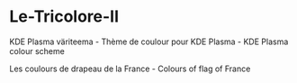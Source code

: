 # Le-Tricolore-II
KDE Plasma väriteema - Thème de coulour pour KDE Plasma - KDE Plasma colour scheme

Les coulours de drapeau de la France - Colours of flag of France
